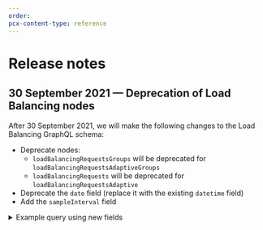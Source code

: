 ```yaml
---
order:
pcx-content-type: reference
---
```


# Release notes

## 30 September 2021 — Deprecation of Load Balancing nodes

After 30 September 2021, we will make the following changes to the Load Balancing GraphQL schema:

- Deprecate nodes:
  - `loadBalancingRequestsGroups` will be deprecated for `loadBalancingRequestsAdaptiveGroups`
  - `loadBalancingRequests` will be deprecated for `loadBalancingRequestsAdaptive`
- Deprecate the `date` field (replace it with the existing `datetime` field)
- Add the `sampleInterval` field

<details>
<summary>Example query using new fields</summary>
<div>

The following example:

- Replaces `loadBalancingRequestsGroups` with `loadBalancingRequestsAdaptiveGroups`
- Replaces `date` with `datetime`
- Uses the new `sampleInterval` field

```gql
query {
  viewer {
    zones(filter: { zoneTag: "your Zone ID" }) {
      loadBalancingRequestsAdaptiveGroups(
        filter: {
          datetime_gt: "2021-06-12T04:00:00Z",
          datetime_lt: "2021-06-13T06:00:00Z"
        }
      ) {
        dimensions {
          datetime
          coloCode
          ...
        }
        avg {
          sampleInterval
        }
      }
    }
  }
}
```

</div>

</details>
